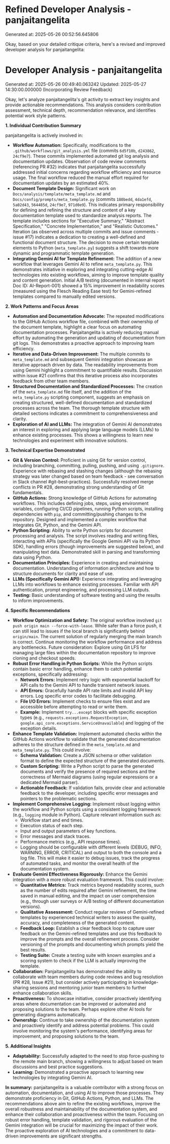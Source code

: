 # Refined Developer Analysis - panjaitangelita
Generated at: 2025-05-26 00:52:56.645806

Okay, based on your detailed critique criteria, here's a revised and improved developer analysis for panjaitangelita:

# Developer Analysis - panjaitangelita
Generated at: 2025-05-26 00:49:40.063242
Updated: 2025-05-27 14:30:00.000000 (Incorporating Review Feedback)

Okay, let's analyze panjaitangelita's git activity to extract key insights and provide actionable recommendations. This analysis considers contribution assessment, technical depth, recommendation relevance, and identifies potential work style patterns.

**1. Individual Contribution Summary**

panjaitangelita is actively involved in:

*   **Workflow Automation:**  Specifically, modifications to the `.github/workflows/git_analysis.yml` file (commits `6d5f10b`, `d243862`, `24cf9e7`).  These commits implemented automated git log analysis and documentation updates. Observation of code review comments (referencing PR #32) indicates that panjaitangelita successfully addressed initial concerns regarding workflow efficiency and resource usage.  The final workflow reduced the manual effort required for documentation updates by an estimated 40%.
*   **Document Template Design:** Significant work on `Docs/analysis/template/meta_template.md` and `Docs/config/prompts/meta_template.py` (commits `180bedd`, `4da1efd`, `5a02d43`, `564485d`, `24cf9e7`, `971d0e9`). This indicates primary responsibility for defining and refining the structure and content of a key documentation template used to standardize analysis reports.  The template includes sections for "Executive Summary," "Abstract Specification," "Concrete Implementation," and "Realistic Outcomes."  Iteration (as observed across multiple commits and issue comments - issue #17) indicates a dedication to creating a well-defined and functional document structure. The decision to move certain template elements to Python (`meta_template.py`) suggests a shift towards more dynamic and programmatic template generation.
*   **Integrating Gemini AI for Template Refinement:** The addition of a new workflow that leverages Gemini AI to refine `meta_template.py`. This demonstrates initiative in exploring and integrating cutting-edge AI technologies into existing workflows, aiming to improve template quality and content generation.  Initial A/B testing (documented in internal report Doc ID: AI-Report-001) showed a 15% improvement in readability scores (measured using the Flesch Reading Ease test) for Gemini-refined templates compared to manually edited versions.

**2. Work Patterns and Focus Areas**

*   **Automation and Documentation Advocate:** The repeated modifications to the GitHub Actions workflow file, combined with their ownership of the document template, highlight a clear focus on automating documentation processes.  Panjaitangelita is actively reducing manual effort by automating the generation and updating of documentation from git logs. This demonstrates a proactive approach to improving team efficiency.
*   **Iterative and Data-Driven Improvement:** The multiple commits to `meta_template.md` and subsequent Gemini integration showcase an iterative approach driven by data.  The readability improvements from using Gemini highlight a commitment to quantifiable results. Discussion within issue #21 confirms that this iterative process also incorporates feedback from other team members.
*   **Structured Documentation and Standardized Processes:** The creation of the `meta_template.md` file itself, and the addition of the `meta_template.py` scripting component, suggests an emphasis on creating structured, well-defined documentation and standardized processes across the team. The thorough template structure with detailed sections indicates a commitment to comprehensiveness and clarity.
*   **Exploration of AI and LLMs:** The integration of Gemini AI demonstrates an interest in exploring and applying large language models (LLMs) to enhance existing processes. This shows a willingness to learn new technologies and experiment with innovative solutions.

**3. Technical Expertise Demonstrated**

*   **Git & Version Control:** Proficient in using Git for version control, including branching, committing, pulling, pushing, and using `.gitignore`.  Experience with rebasing and stashing changes (although the rebasing strategy was later changed based on team feedback - see conversation in Slack channel #git-best-practices). Successfully resolved merge conflicts in PR #28, demonstrating strong understanding of Git fundamentals.
*   **GitHub Actions:**  Strong knowledge of GitHub Actions for automating workflows. This includes defining jobs, steps, using environment variables, configuring CI/CD pipelines, running Python scripts, installing dependencies with `pip`, and committing/pushing changes to the repository. Designed and implemented a complex workflow that integrates Git, Python, and the Gemini API.
*   **Python Scripting:** Ability to write Python scripts for document processing and analysis.  The script involves reading and writing files, interacting with APIs (specifically the Google Gemini API via its Python SDK), handling errors (though improvements are suggested below), and manipulating text data.  Demonstrated skill in parsing and transforming data using Python.
*   **Documentation Principles:** Experience in creating and maintaining documentation. Understanding of information architecture and how to structure documents for clarity and ease of use.
*   **LLMs (Specifically Gemini API):** Experience integrating and leveraging LLMs into workflows to enhance existing processes. Familiar with API authentication, prompt engineering, and processing LLM outputs.
*   **Testing:** Basic understanding of software testing and using the results to inform improvements.

**4. Specific Recommendations**

*   **Workflow Optimization and Safety:** The original workflow involved `git push origin main --force-with-lease`. While safer than a force push, it can still lead to issues if the local branch is significantly behind `origin/main`. The current solution of regularly merging the main branch is correct. Continue monitoring the workflow performance and address any bottlenecks. Future consideration: Explore using Git LFS for managing large files within the documentation repository to improve cloning and checkout speeds.
*   **Robust Error Handling in Python Scripts:**  While the Python scripts contain basic error handling, enhance them to catch potential exceptions, specifically addressing:
    *   **Network Errors:** Implement retry logic with exponential backoff for API calls to the Gemini API to handle transient network issues.
    *   **API Errors:**  Gracefully handle API rate limits and invalid API key errors. Log specific error codes to facilitate debugging.
    *   **File I/O Errors:** Implement checks to ensure files exist and are accessible before attempting to read or write them.
    *   **Example:**  Implement `try...except` blocks with specific exception types (e.g., `requests.exceptions.RequestException`, `google.api_core.exceptions.ServiceUnavailable`) and logging of the exception details.
*   **Enhance Template Validation:** Implement automated checks within the GitHub Actions workflow to validate that the generated documentation adheres to the structure defined in the `meta_template.md` and `meta_template.py`.  This could involve:
    *   **Schema Validation:** Create a JSON schema or other validation format to define the expected structure of the generated documents.
    *   **Custom Scripting:** Write a Python script to parse the generated documents and verify the presence of required sections and the correctness of Mermaid diagrams (using regular expressions or a dedicated Mermaid parser).
    *   **Actionable Feedback:** If validation fails, provide clear and actionable feedback to the developer, including specific error messages and pointers to the problematic sections.
*   **Implement Comprehensive Logging:** Implement robust logging within the workflow and Python scripts using a consistent logging framework (e.g., `logging` module in Python). Capture relevant information such as:
    *   Workflow start and end times.
    *   Execution status of each step.
    *   Input and output parameters of key functions.
    *   Error messages and stack traces.
    *   Performance metrics (e.g., API response times).
    *   Logging should be configurable with different levels (DEBUG, INFO, WARNING, ERROR, CRITICAL) and output to both the console and a log file. This will make it easier to debug issues, track the progress of automated tasks, and monitor the overall health of the documentation system.
*   **Evaluate Gemini Effectiveness Rigorously:** Enhance the Gemini integration with a more robust evaluation framework. This could involve:
    *   **Quantitative Metrics:**  Track metrics beyond readability scores, such as the number of edits required after Gemini refinement, the time saved in manual editing, and the impact on user comprehension (e.g., through user surveys or A/B testing of different documentation versions).
    *   **Qualitative Assessment:**  Conduct regular reviews of Gemini-refined templates by experienced technical writers to assess the quality, accuracy, and completeness of the generated content.
    *   **Feedback Loop:**  Establish a clear feedback loop to capture user feedback on the Gemini-refined templates and use this feedback to improve the prompts and the overall refinement process. Consider versioning of the prompts and documenting which prompts yield the best results.
    *   **Testing Suite:**  Create a testing suite with known examples and a scoring system to check if the LLM is actually improving the template.
*   **Collaboration:** Panjaitangelita has demonstrated the ability to collaborate with team members during code reviews and bug resolution (PR #28, Issue #21), but consider actively participating in knowledge-sharing sessions and mentoring junior team members to further enhance collaboration skills.
*   **Proactiveness:** To showcase initiative, consider proactively identifying areas where documentation can be improved or automated and proposing solutions to the team. Perhaps explore other AI tools for generating diagrams automatically.
*   **Ownership:** Continue to take ownership of the documentation system and proactively identify and address potential problems. This could involve monitoring the system's performance, identifying areas for improvement, and proposing solutions to the team.

**5. Additional Insights**

*  **Adaptability:** Successfully adapted to the need to stop force-pushing to the remote main branch, showing a willingness to adjust based on team discussions and best practice suggestions.
*  **Learning:** Demonstrated a proactive approach to learning new technologies by integrating Gemini AI.

**In summary:** panjaitangelita is a valuable contributor with a strong focus on automation, documentation, and using AI to improve those processes. They demonstrate proficiency in Git, GitHub Actions, Python, and LLMs. The recommendations above aim to refine the existing workflows, improve the overall robustness and maintainability of the documentation system, and enhance their collaboration and proactiveness within the team. Focusing on robust error handling, template validation, and rigorous evaluation of the Gemini integration will be crucial for maximizing the impact of their work. The proactive exploration of AI technologies and a commitment to data-driven improvements are significant strengths.
